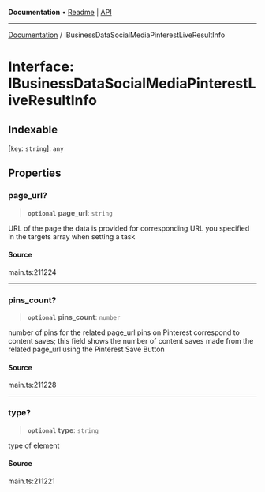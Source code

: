 **Documentation** • [Readme](../README.md) \| [API](../globals.md)

***

[Documentation](../README.md) / IBusinessDataSocialMediaPinterestLiveResultInfo

# Interface: IBusinessDataSocialMediaPinterestLiveResultInfo

## Indexable

 \[`key`: `string`\]: `any`

## Properties

### page\_url?

> **`optional`** **page\_url**: `string`

URL of the page the data is provided for
corresponding URL you specified in the targets array when setting a task

#### Source

main.ts:211224

***

### pins\_count?

> **`optional`** **pins\_count**: `number`

number of pins for the related page_url
pins on Pinterest correspond to content saves;
this field shows the number of content saves made from the related page_url using the Pinterest Save Button

#### Source

main.ts:211228

***

### type?

> **`optional`** **type**: `string`

type of element

#### Source

main.ts:211221
